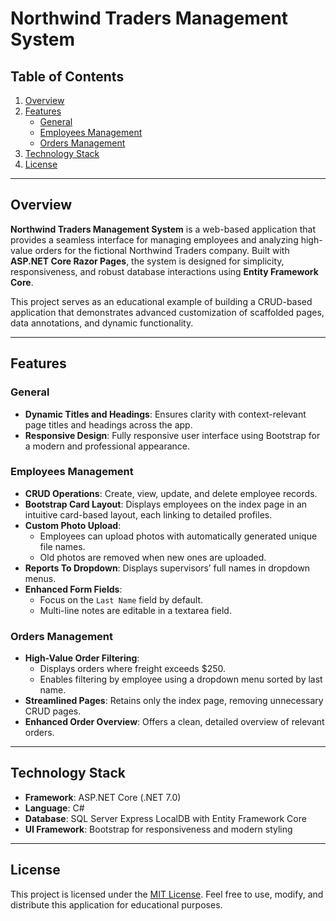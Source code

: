 # Northwind Traders Management System

## Table of Contents

1. [Overview](#overview)  
2. [Features](#features)  
   - [General](#general)  
   - [Employees Management](#employees-management)  
   - [Orders Management](#orders-management)  
3. [Technology Stack](#technology-stack)  
4. [License](#license)  

---

## Overview

**Northwind Traders Management System** is a web-based application that provides a seamless interface for managing employees and analyzing high-value orders for the fictional Northwind Traders company. Built with **ASP.NET Core Razor Pages**, the system is designed for simplicity, responsiveness, and robust database interactions using **Entity Framework Core**.

This project serves as an educational example of building a CRUD-based application that demonstrates advanced customization of scaffolded pages, data annotations, and dynamic functionality.

---

## Features

### General
- **Dynamic Titles and Headings**: Ensures clarity with context-relevant page titles and headings across the app.
- **Responsive Design**: Fully responsive user interface using Bootstrap for a modern and professional appearance.

### Employees Management
- **CRUD Operations**: Create, view, update, and delete employee records.
- **Bootstrap Card Layout**: Displays employees on the index page in an intuitive card-based layout, each linking to detailed profiles.
- **Custom Photo Upload**:
  - Employees can upload photos with automatically generated unique file names.
  - Old photos are removed when new ones are uploaded.
- **Reports To Dropdown**: Displays supervisors’ full names in dropdown menus.
- **Enhanced Form Fields**:
  - Focus on the `Last Name` field by default.
  - Multi-line notes are editable in a textarea field.

### Orders Management
- **High-Value Order Filtering**:
  - Displays orders where freight exceeds $250.
  - Enables filtering by employee using a dropdown menu sorted by last name.
- **Streamlined Pages**: Retains only the index page, removing unnecessary CRUD pages.
- **Enhanced Order Overview**: Offers a clean, detailed overview of relevant orders.

---

## Technology Stack

- **Framework**: ASP.NET Core (.NET 7.0)
- **Language**: C#
- **Database**: SQL Server Express LocalDB with Entity Framework Core
- **UI Framework**: Bootstrap for responsiveness and modern styling

---

## License

This project is licensed under the [MIT License](LICENSE). Feel free to use, modify, and distribute this application for educational purposes.
